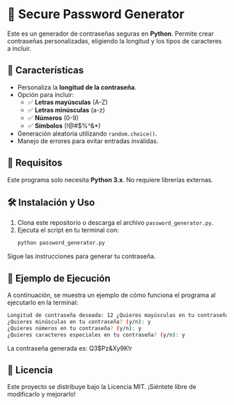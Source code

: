 # 🔐 Secure Password Generator

Este es un generador de contraseñas seguras en **Python**. Permite crear contraseñas personalizadas, eligiendo la longitud y los tipos de caracteres a incluir.

## 🚀 Características
- Personaliza la **longitud de la contraseña**.
- Opción para incluir:
  - ✅ **Letras mayúsculas** (A-Z)
  - ✅ **Letras minúsculas** (a-z)
  - ✅ **Números** (0-9)
  - ✅ **Símbolos** (!@#$%^&*)
- Generación aleatoria utilizando `random.choice()`.
- Manejo de errores para evitar entradas inválidas.

## 📌 Requisitos
Este programa solo necesita **Python 3.x**. No requiere librerías externas.

## 🛠️ Instalación y Uso
1. Clona este repositorio o descarga el archivo `password_generator.py`.
2. Ejecuta el script en tu terminal con:
   ```bash
   python password_generator.py
Sigue las instrucciones para generar tu contraseña.
## 🎯 Ejemplo de Ejecución

A continuación, se muestra un ejemplo de cómo funciona el programa al ejecutarlo en la terminal:
   ```bash
  Longitud de contraseña deseada: 12 ¿Quieres mayúsculas en tu contraseña? (y/n): y
  ¿Quieres minúsculas en tu contraseña? (y/n): y
  ¿Quieres números en tu contraseña? (y/n): y
  ¿Quieres caracteres especiales en tu contraseña? (y/n): y
 ```
La contraseña generada es: Q3$Pz&Xy9K!r

## 📝 Licencia
Este proyecto se distribuye bajo la Licencia MIT. ¡Siéntete libre de modificarlo y mejorarlo!
